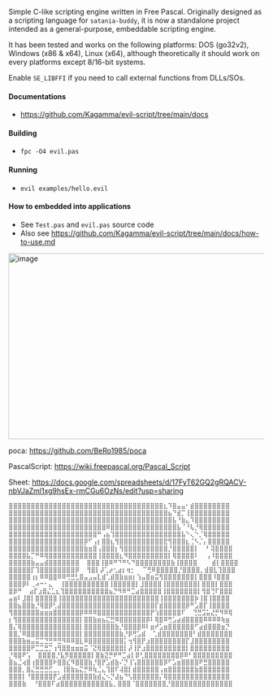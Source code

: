 Simple C-like scripting engine written in Free Pascal. Originally designed as a scripting language for `satania-buddy`, it is now a standalone project intended as a general-purpose, embeddable scripting engine.

It has been tested and works on the following platforms: DOS (go32v2), Windows (x86 & x64), Linux (x64), although theoretically it should work on every platforms except 8/16-bit systems.

Enable `SE_LIBFFI` if you need to call external functions from DLLs/SOs.

#### Documentations
- https://github.com/Kagamma/evil-script/tree/main/docs

#### Building
- `fpc -O4 evil.pas`

#### Running
- `evil examples/hello.evil`

#### How to embedded into applications
- See `Test.pas` and `evil.pas` source code
- Also see https://github.com/Kagamma/evil-script/tree/main/docs/how-to-use.md

<img width="598" height="366" alt="image" src="https://github.com/user-attachments/assets/6d5a21af-57f0-4a34-9fa3-38998beb5e31" />

poca: https://github.com/BeRo1985/poca

PascalScript: https://wiki.freepascal.org/Pascal_Script

Sheet: https://docs.google.com/spreadsheets/d/17FyT62GQ2gRQACV-nbVJaZml1xg9hsEx-rmCGu6OzNs/edit?usp=sharing


```
⣿⣿⣿⣿⣿⣿⣿⣿⣿⣿⣿⣿⣿⣿⣿⣿⣿⣿⣿⣿⣿⣿⣿⣿⣿⣿⣿⣿⣿⣿⣿⣿⣿⣿⣿⣆⠹⣿⣤⣤⠂⣾⣿⣿⣿⣿⣿⣿⣿⣿
⣿⣿⣿⣿⣿⣿⣿⣿⣿⣿⣿⣿⣿⣿⣿⣿⣿⣿⣿⣿⣿⣿⣿⣿⣿⣿⣿⣿⣿⣿⣿⣿⣿⣿⣿⣿⣦⠙⣾⡉⢸⣿⣿⣿⣿⣿⣿⣿⣿⣿
⣿⣿⣿⣿⣿⣿⣿⣿⣿⣿⣿⣿⣿⣿⣿⣿⣿⣿⣿⣿⣿⣿⣿⣿⣿⣿⣿⣿⣿⣿⣿⣿⣿⣿⣿⣿⣿⣧⠘⣷⣄⠹⣿⣿⣿⣿⣿⣿⣿⣿
⣿⣿⣿⣿⣿⣿⣿⣿⣿⣿⣿⣿⣿⣿⣿⣿⣿⣿⣿⣿⣿⣿⠿⣿⣿⣿⣿⣿⣿⣿⣿⣿⣿⣿⣿⣿⣿⣿⣧⠈⠘⢧⡘⢿⣿⣿⣿⣿⣿⣿
⣿⣿⣿⣿⣿⣿⣿⣿⣿⣿⣿⣿⣿⣿⣿⣿⣿⣿⣿⣿⠛⢠⣦⢹⣿⣿⣿⣿⣿⣿⣿⣿⣿⣿⣿⣿⣿⣿⣿⣧⠑⢄⠑⡈⢿⣿⣿⣿⣿⣿
⣿⣿⣿⣿⣿⣿⣿⣿⣿⣿⣿⣿⣿⣿⣿⣿⣿⡿⠋⢠⡆⣿⣿⣆⢻⣿⣿⣿⣿⣿⣿⣿⣿⣿⣿⣟⢻⣿⣿⣿⣆⢈⠣⡈⡄⣿⣿⣿⣿⣿
⣿⣿⣿⣿⣿⣿⣿⣿⣿⣿⣿⣿⣿⣿⣿⣿⣿⣷⣶⣿⢠⣿⣿⣿⡆⢻⣿⣿⣿⣿⣿⣿⣿⣿⣿⣿⡘⣿⣿⣿⣿⣿⡇  ⠃⢽⣿⣿⣿⣿
⣿⣿⣿⣿⣧⡉⠛⠿⢿⣿⣿⣿⣿⣿⣿⣿⣿⣿⣿⣿⢸⣿⣿⣿⣿⣆⠻⣿⣿⣿⣿⣿⣿⣿⣿⣿⡇⢿⣿⣿⣿⣿⠇  ⢠⠸⣿⣿⣿⣿
⣿⣿⣿⣿⣿⣷⣤⣤⣾⣿⣿⣿⣿⣿⣿⣿  ⣿⣿⣿⢸⣿⠿⠛⠙⠛⠣⠙⣿⣿⣿⣿⣿⣿⣿⣿⣷⢸⣿⣿⣿⣿    ⣾⡇⣿⣿⣿⣿
⣿⣿⣿⣿⣿⡏⢹⣿⣿⣿⣿⣿⣿⣿⣿⡿  ⢻⣿⡇⡼⢁⡴⢂⣴⡆⢶⡂  ⠉⢛⠿⣿⣿⣿⣿⣿⡘⣿⣿⣿⣿⡀⣾⣿⣇⢹⣿⣿⣿
⣿⣿⣿⣿⣿⢰⡆⠿⠿⣿⣿⠿⠿⢛⣛⣃⣿⣤⣠⣤⣇⣾⢁⣾⣿⣷⣶⣶⡆⢱⣤⣿⣶⣭⢻⣿⣿⣿⣿⣿⣿⣿⡇⣿⣿⣿⠸⣿⣿⣿
⣿⣿⣿⡿⠇⢀⠴⠒⠂⣄  ⢸⣿⣿⣿⣿⣿⣿⣿⣿⣿⣿⢸⣿⣿⣿⣿⣿⡇⣸⣿⣿⣿⣿⢸⣿⣿⣿⣿⣿⣿⣿⡇⣿⣿⣿⡇⣿⣿⣿
⣿⡿⠛  ⣴⡏⣰⣿⣌⣁⣆⢹⣿⣿⣿⣿⣿⣿⣿⣿⣿⣿⣦⡙⠻⠿⠛⣉⣴⣿⣿⣿⣿⣿⢸⣿⣿⣿⣿⣿⣿⣿⡇⢻⣿⢙⠏⣿⣿⣿
⣤⣶⠇⣸⣿⡇⣿⣿⣿⣿⣿⢸⣿⣿⣿⣿⣿⣿⣿⣿⣿⣿⣿⣿⣿⣿⣿⣿⣿⣿⣿⣿⣿⣿⢸⣿⣿⣿⣿⣿⣿⣿⡷⢸⣿⢸⣿⣿⣿⣿
⣿⣿⣦⣿⣿⣷⡘⢿⣿⡿⢃⣼⣿⣿⣿⣿⣿⣿⣿⣿⣿⣿⣿⣿⣿⣿⣿⣿⣿⣿⣿⣿⣿⡏⣾⣿⣿⣿⣿⣿⡿⠛⣡⣿⡏⢸⣿⣿⣿⣿
⢻⣿⣿⣿⣿⣿⣿⣶⣶⣶⣿⣿⣿⣿⣿⣿⡿⠿⠿⠿⣿⣿⣿⣿⣿⣿⣿⣿⣿⣿⣿⣿⡟⢱⣿⣿⣿⣿⣿⠏  ⢙⣛⣩⣥⣜⡛⠻⠿⢿
⡆⢻⣿⣿⣿⣿⣿⣿⣿⣿⣿⣿⣿⣿⣿⣿⡇⣿⣿⣷⣶⣦⣍⣛⠿⣿⣿⣿⣿⣿⣿⡿⠇⢿⣿⠿⢛⣡⣴⣾⣿⣿⣿⣿⠿⠿⠿⠿⢷⣶
⣿⡌⢿⣿⣿⣿⣿⣿⣿⣿⣿⣿⣿⣿⣿⣿⡇⣿⣿⣿⣿⣿⣿⣿⣷⡘⣿⣿⣿⣿⠿⠇⣶⠞⣡⣶⣿⣿⣿⣿⣿⣿⠋⣴⣾⣿⣿⣿⣶⡙
⣿⣿⡈⠿⣿⣿⣿⣿⣿⣿⣿⣿⣿⣿⣿⣿⡇⣿⣿⣿⣿⣿⣿⣿⣿⣷⡘⡿⢛⣡⣾  ⢁⣾⣿⣿⣿⣿⣿⣿⣿⠃⣾⣿⣿⣿⣿⣿⣿⣿
⣿⣿⣿⣷⣶⣤⣭⣉⣙⣛⠛⣛⠻⠿⠿⣿⣇⠿⣿⣿⣿⣿⣿⣿⣿⣿⡅⢲⢻⣿⡟⣰⣿⣿⣿⣿⣿⣿⣿⣿⡏⣸⣿⣿⣿⣿⣿⣿⣿⣿
⣿⣿⣿⣿⣿⠟⣉⣉⣛⡉⢰⢻⣿⣿⣶⣶⣶⣭⠈⣝⢿⣿⣿⣿⣿⣿⡇⡼⢸⡟⣰⣿⣿⣿⣿⣿⣿⣿⣿⣿⡇⣿⣿⣿⣿⣿⣿⣿⣿⣿
⡘⢿⣿⠟⢡  ⣿⣿⣿⣿⡘⣧⡻⣿⣿⣿⣿⣿⡇⣿⣷⣝⡛⠟⠛⣉⣴⡇⡿⢃⣿⣿⣿⣿⣿⣿⣿⣿⡿⠿⠃⣿⣿⣿⣿⣿⣿⣿⣿⣿
⣿⣦⣈⢴⣿⢰⣿⣿⣿⣿⠗⣿⣿⣎⠻⣿⣿⣿⣷⡘⣿⡟⣡⣾⣷⠌⡙⢸⢡⣿⣿⣿⣿⣿⣿⡿⠋⣡⣶⣿⣿⣿⣿⠟⣛⣿⣿⣿⣿⣿
⣿⣿⣿⡀⣿⣌⣛⣛⣛⣋⣀⡀⢸⣿⣷⣦⣍⡛⠿⢷⣈⣄⢹⣿⠏⢼⣿⡇⣾⣿⣿⣿⣿⣿⢠⣶⣿⣿⣿⣿⣿⣿⣷⣿⣿⣿⣿⣿⣿⣿
⣿⣿⣿⡇⠘⣿⣿⣿⣿⣿⡟⣡⣾⣿⣿⣿⣿⣿⣿⣷⣾⣌⠢⡙⣼⣦⠙⢣⣿⣿⣿⣿⣿⣿⡌⢿⣿⣿⣿⣿⣿⣿⣿⣿⣿⣿⣿⣿⣿⣿
⣿⣿⣿⣷  ⠘⣿⣿⣿⠏⣴⣿⣿⣿⣿⣿⣿⣿⣿⣿⣿⣿⣧⡀⣿⣿⣿⠈⣿⣿⣿⣿⣿⣿⣿⡘⣿⣿⣿⣿⣿⣿⣿⣿⣿⣿⣿⣿⣿⣿
```


